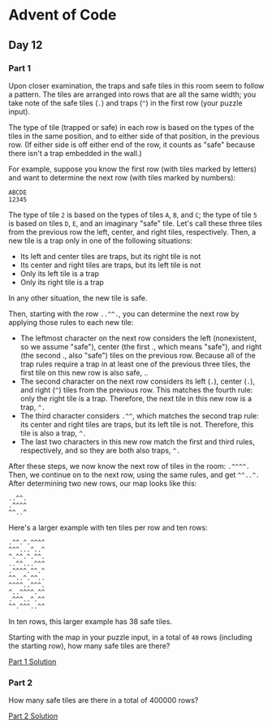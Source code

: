 # Advent of Code
## Day 12

### Part 1
Upon closer examination, the traps and safe tiles in this room seem to follow a pattern. The tiles are arranged into rows that are all the same width; you take note of the safe tiles (`.`) and traps (`^`) in the first row (your puzzle input).

The type of tile (trapped or safe) in each row is based on the types of the tiles in the same position, and to either side of that position, in the previous row. (If either side is off either end of the row, it counts as "safe" because there isn't a trap embedded in the wall.)

For example, suppose you know the first row (with tiles marked by letters) and want to determine the next row (with tiles marked by numbers):

```
ABCDE
12345
```

The type of tile `2` is based on the types of tiles `A`, `B`, and `C`; the type of tile `5` is based on tiles `D`, `E`, and an imaginary "safe" tile. Let's call these three tiles from the previous row the left, center, and right tiles, respectively. Then, a new tile is a trap only in one of the following situations:
* Its left and center tiles are traps, but its right tile is not
* Its center and right tiles are traps, but its left tile is not
* Only its left tile is a trap
* Only its right tile is a trap

In any other situation, the new tile is safe.

Then, starting with the row `..^^.`, you can determine the next row by applying those rules to each new tile:
* The leftmost character on the next row considers the left (nonexistent, so we assume "safe"), center (the first ., which means "safe"), and right (the second ., also "safe") tiles on the previous row. Because all of the trap rules require a trap in at least one of the previous three tiles, the first tile on this new row is also safe, ..
* The second character on the next row considers its left (`.`), center (`.`), and right (`^`) tiles from the previous row. This matches the fourth rule: only the right tile is a trap. Therefore, the next tile in this new row is a trap, `^.`
* The third character considers `.^^`, which matches the second trap rule: its center and right tiles are traps, but its left tile is not. Therefore, this tile is also a trap, `^.`
* The last two characters in this new row match the first and third rules, respectively, and so they are both also traps, `^.`

After these steps, we now know the next row of tiles in the room: `.^^^^.` Then, we continue on to the next row, using the same rules, and get `^^..^.` After determining two new rows, our map looks like this:

```
..^^.
.^^^^
^^..^
```

Here's a larger example with ten tiles per row and ten rows:

```
.^^.^.^^^^
^^^...^..^
^.^^.^.^^.
..^^...^^^
.^^^^.^^.^
^^..^.^^..
^^^^..^^^.
^..^^^^.^^
.^^^..^.^^
^^.^^^..^^
```

In ten rows, this larger example has 38 safe tiles.

Starting with the map in your puzzle input, in a total of `40` rows (including the starting row), how many safe tiles are there?

[Part 1 Solution](part1.rb)

### Part 2
How many safe tiles are there in a total of 400000 rows?

[Part 2 Solution](part2.rb)